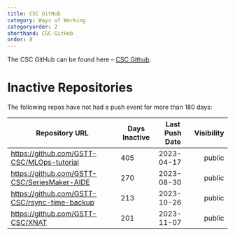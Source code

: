 ```yaml
---
title: CSC GitHub
category: Ways of Working
categoryorder: 2
shorthand: CSC-GitHub
order: 8
---
```


The CSC GitHub can be found here – <a href="https://github.com/GSTT-CSC/">CSC Github</a>.

# Inactive Repositories

The following repos have not had a push event for more than 180 days:

| Repository URL | Days Inactive | Last Push Date | Visibility |
| --- | --- | --- | ---: |
| https://github.com/GSTT-CSC/MLOps-tutorial | 405 | 2023-04-17 | public |
| https://github.com/GSTT-CSC/SeriesMaker-AIDE | 270 | 2023-08-30 | public |
| https://github.com/GSTT-CSC/rsync-time-backup | 213 | 2023-10-26 | public |
| https://github.com/GSTT-CSC/XNAT | 201 | 2023-11-07 | public |
